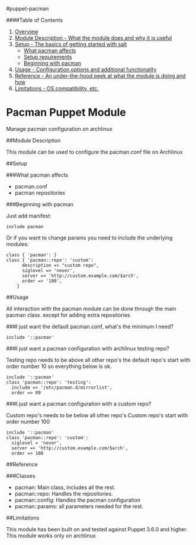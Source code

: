 #puppet-pacman


####Table of Contents

1. [Overview](#overview)
2. [Module Description - What the module does and why it is useful](#module-description)
3. [Setup - The basics of getting started with salt](#setup)
    * [What pacman affects](#what-pacman-affects)
    * [Setup requirements](#setup-requirements)
    * [Beginning with pacman](#beginning-with-pacman)
4. [Usage - Configuration options and additional functionality](#usage)
5. [Reference - An under-the-hood peek at what the module is doing and how](#reference)
5. [Limitations - OS compatibility, etc.](#limitations)


# Pacman Puppet Module

Manage pacman configuration on archlinux


##Module Description

This module can be used to configure the pacman.conf file on Archlinux

##Setup

###What pacman affects

 * pacman.conf
 * pacman repositories
 
###Beginning with pacman

Just add manifest:

```puppet
include pacman
```

Or if you want to change params you need to include the underlying modules:
 
```puppet
class { 'pacman': }
class { 'pacman::repo': 'custom':
      description => "custom repo",
      siglevel => 'never',
      server => 'http://custom.example.com/$arch',
      order => '100',
    }
```

##Usage

All interaction with the pacman module can be done through
the main pacman class. except for adding extra repositories

###I just want the default pacman.conf, what's the minimum I need?

```puppet
include '::pacman'
```

###I just want a pacman configuration with archlinux testing repo?

Testing repo needs to be above all other repo's
the default repo's start with order number 10
so everything below is ok.

```puppet
include '::pacman'
class 'pacman::repo': 'testing':
  include => '/etc/pacman.d/mirrorlist',
  order => 09
```

###I just want a pacman configuration with a custom repo?

Custom repo's needs to be below all other repo's
Custom repo's start with order number 100

```puppet
include '::pacman'
class 'pacman::repo': 'custom':
  siglevel = 'never',
  server => 'http://custom.example.com/$arch',
  order => 100
```


##Reference

###Classes
 * pacman: Main class, includes all the rest.
 * pacman::repo: Handles the repositories.
 * pacman::config: Handles the pacman configuration
 * pacman::params: all parameters needed for the rest.


##Limitations

This module has been built on and tested against Puppet 3.6.0 and higher.
This module works only on archlinux
